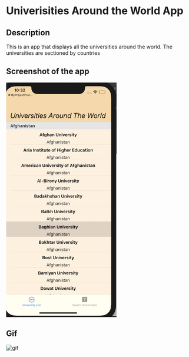 # Univerisities Around the World App

## Description
This is an app that displays all the universities around the world. The universities are sectioned by countries



## Screenshot of the app

![home screen](Assets/homescreen1.png)


## Gif

![gif](Assets/UniversityAppGif.gif)
